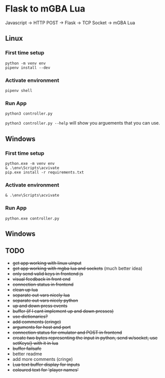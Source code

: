 # Flask to mGBA Lua

Javascript -> HTTP POST -> Flask -> TCP Socket -> mGBA Lua

## Linux

### First time setup

```
python -m venv env
pipenv install --dev
```

### Activate environment

```
pipenv shell
```

### Run App

`python3 controller.py`

`python3 controller.py --help` will show you arguements that you can use.

## Windows

### First time setup

```
python.exe -m venv env
& .\env\Scripts\acvivate
pip.exe install -r requirements.txt
```

### Activate environment

```
& .\env\Scripts\acvivate
```

### Run App

`python.exe controller.py`

## Windows

## TODO

* ~~get app working with linux uinput~~
* ~~get app working with mgba lua and sockets~~ (much better idea)
* ~~only send valid keys in frontend js~~
* ~~visual feedback in front end~~
* ~~connection status in frontend~~
* ~~clean up lua~~
* ~~separate out vars nicely lua~~
* ~~separate out vars nicely python~~
* ~~up and down press events~~
* ~~buffer (if I cant implement up and down presses)~~
* ~~use dictionaries?~~
* ~~add comments (cringe)~~
* ~~arguments for host and port~~
* ~~connection status for emulator and POST in frontend~~
* ~~create two bytes representing the input in python, send w/socket, use setKeys() with it in lua~~
* ~~buffer failsafe~~
* better readme
* add more comments (cringe)
* ~~Lua text buffer display for inputs~~
* ~~coloured text for 'player names'~~
